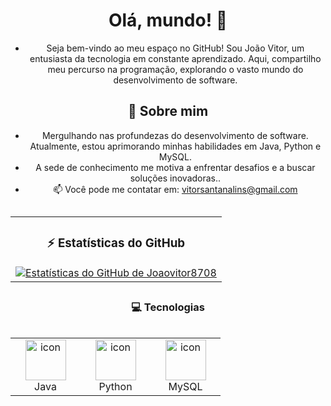 <div align="center">

# Olá, mundo! 👋

- Seja bem-vindo ao meu espaço no GitHub! Sou João Vitor, um entusiasta da tecnologia em constante aprendizado. Aqui, compartilho meu percurso na programação, explorando o vasto mundo do desenvolvimento de software. 

## 🚀 Sobre mim
- Mergulhando nas profundezas do desenvolvimento de software. Atualmente, estou aprimorando minhas habilidades em Java, Python e MySQL.
- A sede de conhecimento me motiva a enfrentar desafios e a buscar soluções inovadoras..
- 📫 Você pode me contatar em: [vitorsantanalins@gmail.com](mailto:vitorsantanalins@gmail.com)

## </div>

<table align="center">
  <tr>
    <td style="width:100%; text-align: center;">
      <h3 align="center">⚡ Estatísticas do GitHub</h3>
      <a href="https://github.com/anuraghazra/github-readme-stats">
        <img src="https://github-readme-stats.vercel.app/api?username=Joaovitor8708&show_icons=true&theme=radical" alt="Estatísticas do GitHub de Joaovitor8708">
      </a>
    </td>
  </tr>
</table>

## <h3 align="center">💻 Tecnologias</h3>

<div style="display: flex; align-items: flex-start; align: center">
  <table align="center">
    <tr>
      <td align="center" width="96">
        <img src="https://techstack-generator.vercel.app/java-icon.svg" alt="icon" width="65" height="65" />
        <br>Java
      </td>
      <td align="center" width="96">
        <img src="https://techstack-generator.vercel.app/python-icon.svg" alt="icon" width="65" height="65" />
        <br>Python
      </td>
      <td align="center" width="96">
        <img src="https://techstack-generator.vercel.app/mysql-icon.svg" alt="icon" width="65" height="65" />
        <br>MySQL
      </td>
    </tr>
  </table>
</div>
